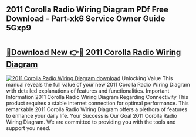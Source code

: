 ## 2011 Corolla Radio Wiring Diagram PDf Free Download - Part-xk6 Service Owner Guide 5Gxp9

# <h2><a href="http://dfksxe.blite.top/?on=2011+Corolla+Radio+Wiring+Diagram">🔗Download New 👉🔴 2011 Corolla Radio Wiring Diagram</a></h2>

[![2011 Corolla Radio Wiring Diagram download](https://i.imgur.com/lujVjoI.png)](http://dfksxe.blite.top/?on=2011+Corolla+Radio+Wiring+Diagram)
Unlocking Value This manual reveals the full value of your new 2011 Corolla Radio Wiring Diagram with detailed explanations of features and functionalities. Important Information 2011 Corolla Radio Wiring Diagram Regarding Connectivity This product requires a stable internet connection for optimal performance. This remarkable 2011 Corolla Radio Wiring Diagram offers a plethora of features to enhance your daily life. Your Success is Our Goal 2011 Corolla Radio Wiring Diagram. We are committed to providing you with the tools and support you need.
